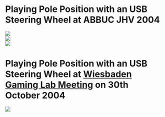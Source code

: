 # Playing Pole Position with an USB Steering Wheel at ABBUC JHV 2004  
  
![](attachments/abbuc18.jpg)  
![](attachments/abbuc26.jpg)  
![](attachments/wheel.jpeg)  
  
# Playing Pole Position with an USB Steering Wheel at [Wiesbaden Gaming Lab Meeting](http://mitglied.lycos.de/gunnarbusse/bajamar/wgl8.htm) on 30th October 2004  
  
![](attachments/Pole.JPG)  
  
  
  
  
  
  
  
  
  
